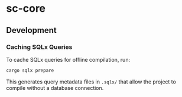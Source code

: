 # sc-core

## Development

### Caching SQLx Queries

To cache SQLx queries for offline compilation, run:

```bash
cargo sqlx prepare
```

This generates query metadata files in `.sqlx/` that allow the project to compile without a database connection.